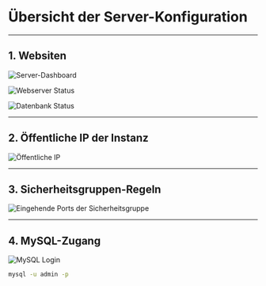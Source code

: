 # Übersicht der Server-Konfiguration

---

## 1. Websiten
![Server-Dashboard](https://github.com/user-attachments/assets/31619102-3902-455e-916f-1006151ce31e)

![Webserver Status](https://github.com/user-attachments/assets/c11880f5-aad5-4534-8d15-131f8eeff5bf)

![Datenbank Status](https://github.com/user-attachments/assets/382daf0c-6dfb-4285-97a4-4ead069f9164)

---

## 2. Öffentliche IP der Instanz
![Öffentliche IP](https://github.com/user-attachments/assets/0fea1837-6ef8-4ee4-9cfd-7d9de5c8cde1)

---

## 3. Sicherheitsgruppen-Regeln
![Eingehende Ports der Sicherheitsgruppe](https://github.com/user-attachments/assets/fdb03566-4d63-461a-9fd8-3231ac6b0e30)

---

## 4. MySQL-Zugang
![MySQL Login](https://github.com/user-attachments/assets/079b42d1-a014-47fa-8998-240402faab00)

```bash
mysql -u admin -p
